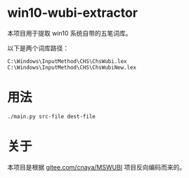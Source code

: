 # win10-wubi-extractor
本项目用于提取 win10 系统自带的五笔词库。

以下是两个词库路径：
```
C:\Windows\InputMethod\CHS\ChsWubi.lex
C:\Windows\InputMethod\CHS\ChsWubiNew.lex
```

# 用法
```
./main.py src-file dest-file
```

# 关于
本项目是根据 [gitee.com/cnaya/MSWUBI](https://gitee.com/cnaya/MSWUBI) 项目反向编码而来的。
